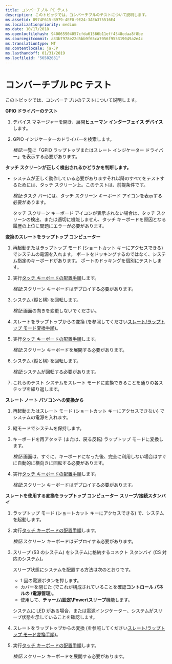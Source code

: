 ```yaml
---
title: コンバーチブル PC テスト
description: このトピックでは、コンバーチブルのテストについて説明します。
ms.assetid: 8974F615-B979-4EF0-9E24-3AEA375516E4
ms.localizationpriority: medium
ms.date: 10/17/2018
ms.openlocfilehash: 940065904057cfda61566b11eff4548cdaa8f8be
ms.sourcegitcommit: a33b7978e22d5bb9f65ca7056f955319049a2e4c
ms.translationtype: MT
ms.contentlocale: ja-JP
ms.lasthandoff: 01/31/2019
ms.locfileid: "56582631"
---
```

# <a name="convertible-testing"></a>コンバーチブル PC テスト


このトピックでは、コンバーチブルのテストについて説明します。

**GPIO ドライバーのテスト**

1.  デバイス マネージャーを開き、展開**ヒューマン インターフェイス デバイス**します。
2.  GPIO インジケーターのドライバーを検索します。

    *検証*:一覧に「GPIO ラップトップまたはスレート インジケーター ドライバー」を表示する必要があります。

**タッチ スクリーンが正しく検出されるかどうかを判断します。**

-   システムが正しく動作している必要がありますそれ以降のすべてをテストするためには、タッチ スクリーン上。このテストは、前提条件です。

    *検証*:タスク バーには、タッチ スクリーン キーボード アイコンを表示する必要があります。

    タッチ スクリーン キーボード アイコンが表示されない場合は、タッチ スクリーンの検出、または適切に機能しません、タッチ キーボードを原因となる履歴の上位に問題にエラーが必要があります。

**変換のスレートをラップトップ コンピューター**

1.  再起動またはラップトップ モード (ショートカット キーにアクセスできる) でシステムの電源を入れます。 ポートをドッキングするのではなく、システム指定のキーボードがあります。 ポートのドッキングを個別にテストします。
2.  実行[タッチ キーボードの配置手順](indicator-testing.md#touchkbd)します。

    *検証*:スクリーン キーボードはデプロイする必要があります。

3.  システム (縦と横) を回転します。

    *検証*:画面の向きを変更しないでください。

4.  スレートをラップトップからの変換 (を参照してください[スレート/ラップトップ モード変換手順](indicator-testing.md#conv))。
5.  実行[タッチ キーボードの配置手順](indicator-testing.md#touchkbd)します。

    *検証*:スクリーン キーボードを展開する必要があります。

6.  システム (縦と横) を回転します。

    *検証*:システムが回転する必要があります。

7.  これらのテスト システムをスレート モードに変換できることを通りの各ステップを繰り返します。

**スレート ノート パソコンへの変換から**

1.  再起動またはスレート モード (ショートカット キーにアクセスできない) でシステムの電源を入れます。
2.  縦モードでシステムを保持します。
3.  キーボードを再アタッチ (または、戻る反転) ラップトップ モードに変換します。

    *検証*:画面は、すぐに、キーボードになった後、完全に利用しない場合はすぐに自動的に横向きに回転する必要があります。

4.  実行[タッチ キーボードの配置手順](indicator-testing.md#touchkbd)します。

    *検証*:スクリーン キーボードはデプロイする必要があります。

**スレートを使用する変換をラップトップ コンピューター スリープ/接続スタンバイ**

1.  ラップトップ モード (ショートカット キーにアクセスできる) で、システムを起動します。
2.  実行[タッチ キーボードの配置手順](indicator-testing.md#touchkbd)します。

    *検証*:スクリーン キーボードはデプロイする必要があります。

3.  スリープ (S3 のシステム) をシステムに格納するコネクト スタンバイ (CS 対応のシステム)。

    スリープ状態にシステムを配置する方法は次のとおりです。

    -   1 回の電源ボタンを押します。
    -   カバーを閉じた (でこれが構成されていることを確認**コントロール パネルの \\電源管理**)。
    -   使用して、**チャーム\\設定\\Power\\スリープ**機能します。

    システムに LED がある場合、または電源インジケーター、システムがスリープ状態を示していることを確認します。

4.  スレートをラップトップからの変換 (を参照してください[スレート/ラップトップ モード変換手順](indicator-testing.md#conv))。
5.  実行[タッチ キーボードの配置手順](indicator-testing.md#touchkbd)します。

    *検証*:スクリーン キーボードを展開する必要があります。

 

 




